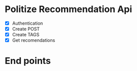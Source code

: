 # Politize Recommendation Api

- [x] Authentication
- [x] Create POST
- [x] Create TAGS
- [x] Get recomendations

# End points



